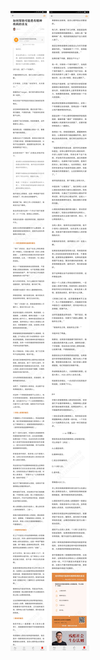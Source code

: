 ![](../../images/2017年04月/GX0429如何帮助可能患有精神疾病的亲友.jpg)
![](../../images/2017年04月/GX0429如何帮助可能患有精神疾病的亲友2.jpg)
